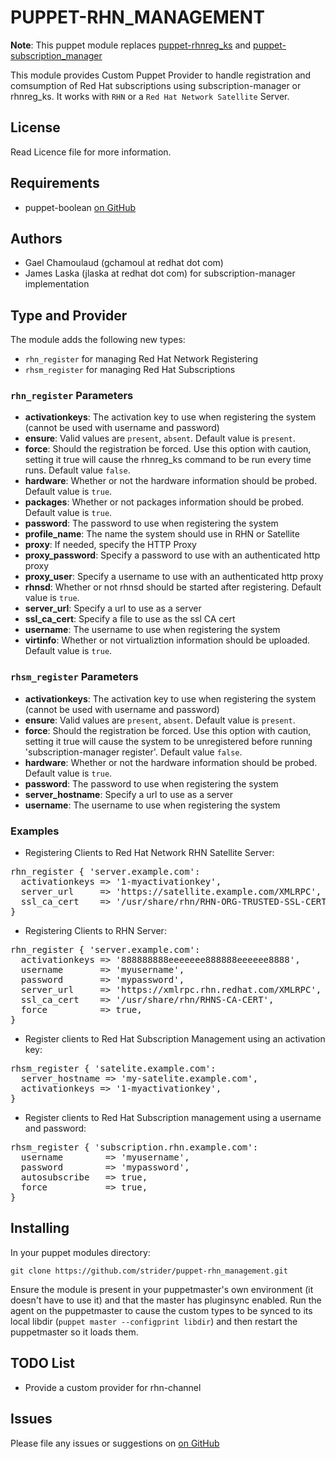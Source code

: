 # PUPPET-RHN_MANAGEMENT

**Note**: This puppet module replaces [puppet-rhnreg_ks](https://github.com/strider/puppet-rhnreg_ks.git)
and [puppet-subscription_manager](https://github.com/jlaska/puppet-subscription_manager.git)

This module provides Custom Puppet Provider to handle registration and
comsumption of Red Hat subscriptions using subscription-manager or rhnreg_ks.
It works with `RHN` or a `Red Hat Network Satellite` Server.

## License

Read Licence file for more information.

## Requirements
* puppet-boolean [on GitHub](https://github.com/adrienthebo/puppet-boolean)

## Authors
* Gael Chamoulaud (gchamoul at redhat dot com)
* James Laska (jlaska at redhat dot com) for subscription-manager implementation

## Type and Provider

The module adds the following new types:

* `rhn_register` for managing Red Hat Network Registering
* `rhsm_register` for managing Red Hat Subscriptions

### `rhn_register` Parameters

- **activationkeys**: The activation key to use when registering the system (cannot be used with username and password)
- **ensure**: Valid values are `present`, `absent`. Default value is `present`.
- **force**: Should the registration be forced. Use this option with caution, setting it true will cause the rhnreg_ks command to be run every time runs. Default value `false`.
- **hardware**: Whether or not the hardware information should be probed. Default value is `true`.
- **packages**: Whether or not packages information should be probed. Default value is `true`.
- **password**: The password to use when registering the system
- **profile_name**: The name the system should use in RHN or Satellite
- **proxy**: If needed, specify the HTTP Proxy
- **proxy_password**: Specify a password to use with an authenticated http proxy
- **proxy_user**: Specify a username to use with an authenticated http proxy
- **rhnsd**: Whether or not rhnsd should be started after registering. Default value is `true`.
- **server_url**: Specify a url to use as a server
- **ssl_ca_cert**: Specify a file to use as the ssl CA cert
- **username**: The username to use when registering the system
- **virtinfo**: Whether or not virtualiztion information should be uploaded. Default value is `true`.

### `rhsm_register` Parameters

- **activationkeys**: The activation key to use when registering the system (cannot be used with username and password)
- **ensure**: Valid values are `present`, `absent`. Default value is `present`.
- **force**: Should the registration be forced. Use this option with caution, setting it true will cause the system to be unregistered before running 'subscription-manager register'. Default value `false`.
- **hardware**: Whether or not the hardware information should be probed. Default value is `true`.
- **password**: The password to use when registering the system
- **server_hostname**: Specify a url to use as a server
- **username**: The username to use when registering the system

### Examples

- Registering Clients to Red Hat Network RHN Satellite Server:

<pre>
rhn_register { 'server.example.com':
  activationkeys => '1-myactivationkey',
  server_url     => 'https://satellite.example.com/XMLRPC',
  ssl_ca_cert    => '/usr/share/rhn/RHN-ORG-TRUSTED-SSL-CERT',
}
</pre>

- Registering Clients to RHN Server:

<pre>
rhn_register { 'server.example.com':
  activationkeys => '888888888eeeeeee888888eeeeee8888',
  username       => 'myusername',
  password       => 'mypassword',
  server_url     => 'https://xmlrpc.rhn.redhat.com/XMLRPC',
  ssl_ca_cert    => '/usr/share/rhn/RHNS-CA-CERT',
  force          => true,
}
</pre>

- Register clients to Red Hat Subscription Management using an activation key:

<pre>
rhsm_register { 'satelite.example.com':
  server_hostname => 'my-satelite.example.com',
  activationkeys => '1-myactivationkey',
}
</pre>

- Register clients to Red Hat Subscription management using a username and password:

<pre>
rhsm_register { 'subscription.rhn.example.com':
  username        => 'myusername',
  password        => 'mypassword',
  autosubscribe   => true,
  force           => true,
}
</pre>

## Installing

In your puppet modules directory:

    git clone https://github.com/strider/puppet-rhn_management.git

Ensure the module is present in your puppetmaster's own environment (it doesn't
have to use it) and that the master has pluginsync enabled.  Run the agent on
the puppetmaster to cause the custom types to be synced to its local libdir
(`puppet master --configprint libdir`) and then restart the puppetmaster so it
loads them.

## TODO List
- Provide a custom provider for rhn-channel

## Issues

Please file any issues or suggestions on [on GitHub](https://github.com/strider/puppet-rhn_management/issues)
